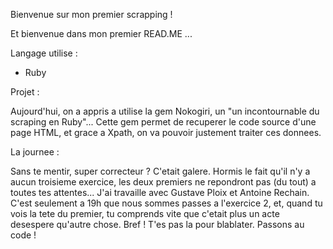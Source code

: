 Bienvenue sur mon premier scrapping !

Et bienvenue dans mon premier READ.ME ...

Langage utilise :
- Ruby

Projet :

Aujourd'hui, on a appris a utilise la gem Nokogiri, un "un incontournable du scraping en Ruby"... Cette gem permet de recuperer le code source d'une page HTML, et grace a Xpath, on va pouvoir justement traiter ces donnees.

La journee :

Sans te mentir, super correcteur ? C'etait galere. Hormis le fait qu'il n'y a aucun troisieme exercice, les deux premiers ne repondront pas (du tout) a toutes tes attentes...
J'ai travaille avec Gustave Ploix et Antoine Rechain. C'est seulement a 19h que nous sommes passes a l'exercice 2, et, quand tu vois la tete du premier, tu comprends vite que c'etait plus un acte desespere qu'autre chose. Bref ! T'es pas la pour blablater. Passons au code !
